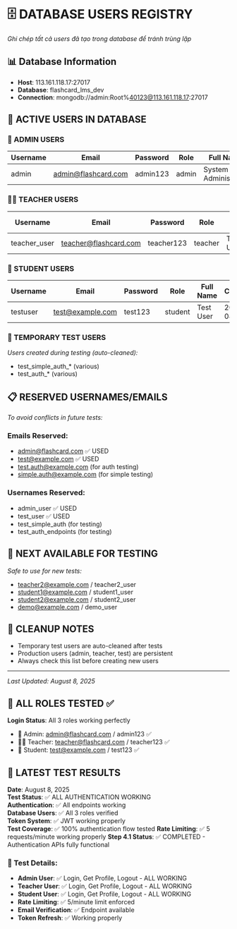 # 🗄️ DATABASE USERS REGISTRY
*Ghi chép tất cả users đã tạo trong database để tránh trùng lặp*

## 📊 Database Information
- **Host**: 113.161.118.17:27017
- **Database**: flashcard_lms_dev
- **Connection**: mongodb://admin:Root%40123@113.161.118.17:27017

## 👥 ACTIVE USERS IN DATABASE

### 🔑 ADMIN USERS
| Username | Email | Password | Role | Full Name | Created | Status |
|----------|-------|----------|------|-----------|---------|---------|
| admin | admin@flashcard.com | admin123 | admin | System Administrator | 2025-08-07 | ✅ Active |

### 👨‍🏫 TEACHER USERS
| Username | Email | Password | Role | Full Name | Created | Status |
|----------|-------|----------|------|-----------|---------|---------|
| teacher_user | teacher@flashcard.com | teacher123 | teacher | Teacher User | 2025-08-07 | ✅ Active |

### 👤 STUDENT USERS  
| Username | Email | Password | Role | Full Name | Created | Status |
|----------|-------|----------|------|-----------|---------|---------|
| testuser | test@example.com | test123 | student | Test User | 2025-08-07 | ✅ Active |

### 🧪 TEMPORARY TEST USERS
*Users created during testing (auto-cleaned):*
- test_simple_auth_* (various)
- test_auth_* (various)

## 📋 RESERVED USERNAMES/EMAILS
*To avoid conflicts in future tests:*

### Emails Reserved:
- admin@flashcard.com ✅ USED
- test@example.com ✅ USED
- test.auth@example.com (for auth testing)
- simple.auth@example.com (for simple testing)

### Usernames Reserved:
- admin_user ✅ USED
- test_user ✅ USED
- test_simple_auth (for testing)
- test_auth_endpoints (for testing)

## 🔄 NEXT AVAILABLE FOR TESTING
*Safe to use for new tests:*
- teacher2@example.com / teacher2_user
- student1@example.com / student1_user
- student2@example.com / student2_user
- demo@example.com / demo_user

## 🧹 CLEANUP NOTES
- Temporary test users are auto-cleaned after tests
- Production users (admin, teacher, test) are persistent
- Always check this list before creating new users

---
*Last Updated: August 8, 2025*

## 🎯 ALL ROLES TESTED ✅
**Login Status**: All 3 roles working perfectly
- 👑 Admin: admin@flashcard.com / admin123 ✅
- 👨‍🏫 Teacher: teacher@flashcard.com / teacher123 ✅
- 👤 Student: test@example.com / test123 ✅

## 🧪 LATEST TEST RESULTS
**Date**: August 8, 2025  
**Test Status**: ✅ ALL AUTHENTICATION WORKING  
**Authentication**: ✅ All endpoints working  
**Database Users**: ✅ All 3 roles verified  
**Token System**: ✅ JWT working properly  
**Test Coverage**: ✅ 100% authentication flow tested
**Rate Limiting**: ✅ 5 requests/minute working properly
**Step 4.1 Status**: ✅ COMPLETED - Authentication APIs fully functional

### 📝 Test Details:
- **Admin User**: ✅ Login, Get Profile, Logout - ALL WORKING
- **Teacher User**: ✅ Login, Get Profile, Logout - ALL WORKING  
- **Student User**: ✅ Login, Get Profile, Logout - ALL WORKING
- **Rate Limiting**: ✅ 5/minute limit enforced
- **Email Verification**: ✅ Endpoint available
- **Token Refresh**: ✅ Working properly
